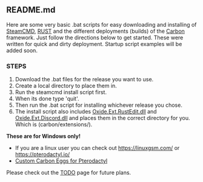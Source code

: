 ## README.md

Here are some very basic .bat scripts for easy downloading and installing of [SteamCMD](https://developer.valvesoftware.com/wiki/SteamCMD), [RUST](https://rust.facepunch.com/) and the different deployments (builds) of the [Carbon](https://carbonmod.gg/) framework. Just follow the directions below to get started. These were written for quick and dirty deployment. Startup script examples will be added soon.


### STEPS
1. Download the .bat files for the release you want to use.
2. Create a local directory to place them in.
3. Run the steamcmd install script first.
4. When its done type 'quit'.
5. Then run the .bat script for installing whichever release you chose.
6. The install script also includes [Oxide.Ext.RustEdit.dll](https://github.com/k1lly0u/Oxide.Ext.RustEdit) and [Oxide.Ext.Discord.dll](https://umod.org/extensions/discord/) and places them in the correct directory for you. Which is (carbon/extensions/).

<b>These are for Windows only!</b> 

* If you are a linux user you can check out https://linuxgsm.com/ or https://pterodactyl.io/
* [Custom Carbon Eggs for Pterodactyl](https://github.com/jondpugh/Carbon-Ptero/)

Please check out the [TODO](TODO.md) page for future plans.


